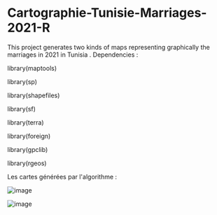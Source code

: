 # Cartographie-Tunisie-Marriages-2021-R
This project generates two kinds of maps representing graphically the marriages in 2021 in Tunisia .
Dependencies :

library(maptools)

library(sp)

library(shapefiles)

library(sf)

library(terra)

library(foreign)

library(gpclib)

library(rgeos)




Les cartes générées par l'algorithme : 

![image](https://user-images.githubusercontent.com/77456894/206921960-54e9479b-5e50-47a6-ba1c-37f541e0c896.png)

![image](https://user-images.githubusercontent.com/77456894/206921978-1a57dedc-cdac-4da3-9220-9ce9901aa899.png)
